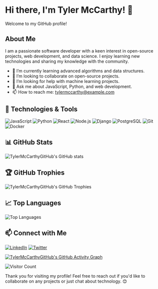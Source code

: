 # Hi there, I'm Tyler McCarthy! 👋

Welcome to my GitHub profile!

## About Me

I am a passionate software developer with a keen interest in open-source projects, web development, and data science. I enjoy learning new technologies and sharing my knowledge with the community.

- 🌱 I’m currently learning advanced algorithms and data structures.
- 👯 I’m looking to collaborate on open-source projects.
- 🤔 I’m looking for help with machine learning projects.
- 💬 Ask me about JavaScript, Python, and web development.
- 📫 How to reach me: [tylermccarthy@example.com](mailto:tylermccarthy@example.com)

## 🔧 Technologies & Tools

![JavaScript](https://img.shields.io/badge/JavaScript-ES6+-F7DF1E?logo=javascript&logoColor=000)
![Python](https://img.shields.io/badge/Python-3.8-3776AB?logo=python&logoColor=fff)
![React](https://img.shields.io/badge/React-17-61DAFB?logo=react&logoColor=000)
![Node.js](https://img.shields.io/badge/Node.js-14-339933?logo=node.js&logoColor=fff)
![Django](https://img.shields.io/badge/Django-3.1-092E20?logo=django&logoColor=fff)
![PostgreSQL](https://img.shields.io/badge/PostgreSQL-13-336791?logo=postgresql&logoColor=fff)
![Git](https://img.shields.io/badge/Git-F05032?logo=git&logoColor=fff)
![Docker](https://img.shields.io/badge/Docker-2496ED?logo=docker&logoColor=fff)

## 📊 GitHub Stats

![TylerMcCarthyGitHub's GitHub stats](https://github-readme-stats.vercel.app/api?username=TylerMcCarthyGitHub&show_icons=true&theme=radical)

## 🏆 GitHub Trophies

![TylerMcCarthyGitHub's GitHub Trophies](https://github-profile-trophy.vercel.app/?username=TylerMcCarthyGitHub&theme=dracula&column=7)

## 📈 Top Languages

![Top Languages](https://github-readme-stats.vercel.app/api/top-langs/?username=TylerMcCarthyGitHub&layout=compact&theme=radical)

## 📫 Connect with Me

[![LinkedIn](https://img.shields.io/badge/LinkedIn-Tyler%20McCarthy-blue?logo=linkedin)](https://www.linkedin.com/in/tylermccarthygithub/)
[![Twitter](https://img.shields.io/badge/Twitter-@TylerMcCarthyGitHub-1DA1F2?logo=twitter)](https://twitter.com/TylerMcCarthyGitHub)

<!-- GitHub Activity Graph -->
[![TylerMcCarthyGitHub's GitHub Activity Graph](https://activity-graph.herokuapp.com/graph?username=TylerMcCarthyGitHub&theme=dracula)](https://github.com/TylerMcCarthyGitHub)

<!-- Visitor Badge -->
![Visitor Count](https://visitor-badge.laobi.icu/badge?page_id=TylerMcCarthyGitHub.TylerMcCarthyGitHub)

Thank you for visiting my profile! Feel free to reach out if you'd like to collaborate on any projects or just chat about technology. 😊
